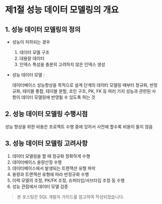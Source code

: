 # 제1절 성능 데이터 모델링의 개요

## 1. 성능 데이터 모델링의 정의

- 성능이 저하되는 경우
    1. 데이터 모델 구조
    2. 대용량 데이터
    3. 인덱스 특성을 충분히 고려하지 않은 인덱스 생성
- 성능 데이터 모델 :

    데이터베이스 성능향상을 목적으로 설계 단계의 데이터 모델링 때부터 정규화, 반정규화, 테이블 통합, 테이블 분할, 조인 구조, PK, FK 등 여러 가지 성능과 관련된 사항이 데이터 모델링에 반영될 수 있도록 하는 것

## 2. 성능 데이터 모델링 수행시점

성능 향상을 위한 비용은 프로젝트 수행 중에 있어서 사전에 할수록 비용이 들지 않음

## 3. 성능 데이터 모델링 고려사항

1. 데이터 모델링을 할 때 정규화 정확하게 수행
2. 데이터베이스 용량산정 수행
3. 데이터베이스에서 발생되는 트랜잭션 유형 파악
4. 용량과 트랜잭션 유형에 따라 반정규화 수행
5. 이력 모델의 조정, PK/FK 조정, 슈퍼타입/서브타입 조정 등 수행
6. 성능 관점에서 데이터 모델 검증

> 본 포스팅은 SQL 개발자 가이드를 참고하여 작성되었습니다.